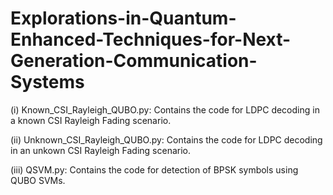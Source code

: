 # Explorations-in-Quantum-Enhanced-Techniques-for-Next-Generation-Communication-Systems

(i) Known_CSI_Rayleigh_QUBO.py: Contains the code for LDPC decoding in a known CSI Rayleigh Fading scenario.

(ii) Unknown_CSI_Rayleigh_QUBO.py: Contains the code for LDPC decoding in an unkown CSI Rayleigh Fading scenario.

(iii) QSVM.py: Contains the code for detection of BPSK symbols using QUBO SVMs.
